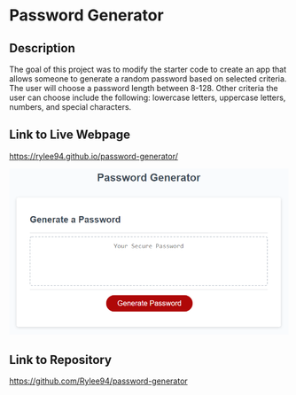 # Password Generator

## Description

The goal of this project was to modify the starter code to create an app that allows someone to generate a random password based on selected criteria. The user will choose a password length between 8-128. Other criteria the user can choose include the following: lowercase letters, uppercase letters, numbers, and special characters.

## Link to Live Webpage

https://rylee94.github.io/password-generator/

![Password Generator](./assets/images/03-javascript-homework-demo.png)

## Link to Repository

https://github.com/Rylee94/password-generator
